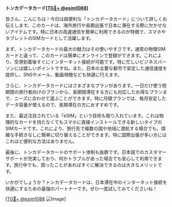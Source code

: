 **トンカデータカード[[TG💪+ @esim1088](https://t.me/s/esim1088)]**

皆さん、こんにちは！今日は超便利な「トンカデータカード」について詳しくお伝えします。このカードは、海外旅行や長期出張で日本に滞在する際に欠かせないアイテムです。特に日本の高速通信を簡単に利用できるのが特徴で、スマホやタブレットのSIMカードとして活躍します。

まず、トンカデータカードの最大の魅力はその使いやすさです。通常の物理SIMカードと違って、このカードは簡単にオンラインで登録ができます。これにより、空港到着後すぐにインターネット接続が可能です。特に忙しいビジネスパーソンには嬉しいポイントですね。また、日本の主要な都市で安定した通信速度を提供し、SNSやメール、動画視聴なども快適に行えます。

さらに、トンカデータカードにはさまざまなプランがあります。一日だけ使う短期間の旅行者向けのプランから、長期間滞在する方にも対応したお得なプランまで、ニーズに合わせて選ぶことができます。特に月額プランでは、毎月安定したデータ容量が使えるので、長期滞在の方におすすめです。

また、最近注目されている「eSIM」という技術も取り入れています。これは物理的なカードを持たなくてもスマホに直接インストールできる新しいタイプのSIMカードです。これにより、旅行先で複数の国や地域に渡航する場合でも、煩雑な手続きなしに簡単に切り替えることができます。特に国際出張が多い方にはこれほど便利な方法はありません。

最後に、トンカデータカードのサポート体制も抜群です。日本語でのカスタマーサポートが充実しており、何かトラブルがあった場合でも安心して利用できます。旅行中でも、困ったことがあればすぐに解決できるのは大きなメリットです。

いかがでしょうか？トンカデータカードは、日本滞在中のインターネット接続を快適にするための最強のパートナーです。ぜひ一度試してみてくださいね！

[[TG💪+ @esim1088](https://t.me/s/esim1088) ![Image](https://i.postimg.cc/Y0z9fWf4/image.png)]